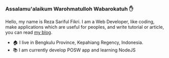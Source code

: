 ### Assalamu'alaikum Warohmatulloh Wabarokatuh :hand:
Hello, my name is Reza Sariful Fikri. I am a Web Developer, like coding, make applications which are useful for peoples, and write tutorial or article, you can read [my blog](https://fikkri-reza.medium.com/).

- :house: I live in Bengkulu Province, Kepahiang Regency, Indonesia.
- :books: I am currently develop POSW app and learning NodeJS
